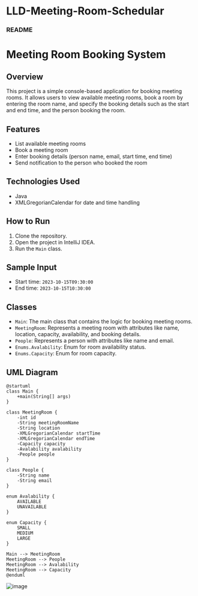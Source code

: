 # LLD-Meeting-Room-Schedular

### README

# Meeting Room Booking System

## Overview
This project is a simple console-based application for booking meeting rooms. It allows users to view available meeting rooms, book a room by entering the room name, and specify the booking details such as the start and end time, and the person booking the room.

## Features
- List available meeting rooms
- Book a meeting room
- Enter booking details (person name, email, start time, end time)
- Send notification to the person who booked the room

## Technologies Used
- Java
- XMLGregorianCalendar for date and time handling

## How to Run
1. Clone the repository.
2. Open the project in IntelliJ IDEA.
3. Run the `Main` class.

## Sample Input
- Start time: `2023-10-15T09:30:00`
- End time: `2023-10-15T10:30:00`

## Classes
- `Main`: The main class that contains the logic for booking meeting rooms.
- `MeetingRoom`: Represents a meeting room with attributes like name, location, capacity, availability, and booking details.
- `People`: Represents a person with attributes like name and email.
- `Enums.Avalability`: Enum for room availability status.
- `Enums.Capacity`: Enum for room capacity.

## UML Diagram

```plantuml
@startuml
class Main {
    +main(String[] args)
}

class MeetingRoom {
    -int id
    -String meetingRoomName
    -String location
    -XMLGregorianCalendar startTime
    -XMLGregorianCalendar endTime
    -Capacity capacity
    -Avalability avalability
    -People people
}

class People {
    -String name
    -String email
}

enum Avalability {
    AVAILABLE
    UNAVAILABLE
}

enum Capacity {
    SMALL
    MEDIUM
    LARGE
}

Main --> MeetingRoom
MeetingRoom --> People
MeetingRoom --> Avalability
MeetingRoom --> Capacity
@enduml
```

![image](https://github.com/user-attachments/assets/05fe1b6c-065e-45d1-9292-0a23877aefd0)
